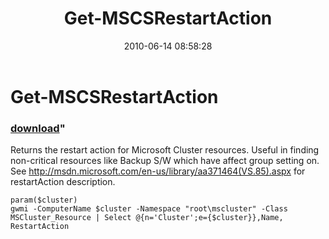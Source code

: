 ﻿---
pid:            1912
parent:         0
children:       
poster:         Chad Miller
title:          Get-MSCSRestartAction
date:           2010-06-14 08:58:28
format:         posh
---

# Get-MSCSRestartAction

### [download](1912.ps1)"

Returns the restart action for Microsoft Cluster resources. Useful in finding non-critical resources like Backup S/W which have affect group setting on. See http://msdn.microsoft.com/en-us/library/aa371464(VS.85).aspx for restartAction description.

```posh
param($cluster)
gwmi -ComputerName $cluster -Namespace "root\mscluster" -Class MSCluster_Resource | Select @{n='Cluster';e={$cluster}},Name, RestartAction
```
